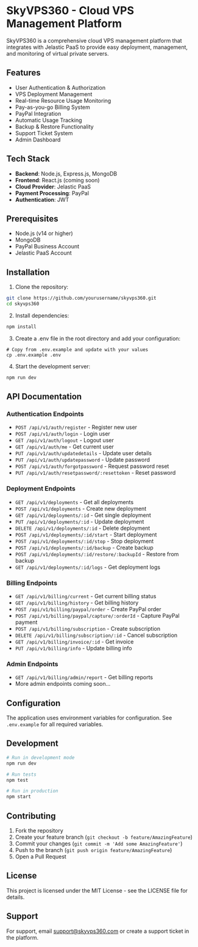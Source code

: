 # SkyVPS360 - Cloud VPS Management Platform

SkyVPS360 is a comprehensive cloud VPS management platform that integrates with Jelastic PaaS to provide easy deployment, management, and monitoring of virtual private servers.

## Features

- User Authentication & Authorization
- VPS Deployment Management
- Real-time Resource Usage Monitoring
- Pay-as-you-go Billing System
- PayPal Integration
- Automatic Usage Tracking
- Backup & Restore Functionality
- Support Ticket System
- Admin Dashboard

## Tech Stack

- **Backend**: Node.js, Express.js, MongoDB
- **Frontend**: React.js (coming soon)
- **Cloud Provider**: Jelastic PaaS
- **Payment Processing**: PayPal
- **Authentication**: JWT

## Prerequisites

- Node.js (v14 or higher)
- MongoDB
- PayPal Business Account
- Jelastic PaaS Account

## Installation

1. Clone the repository:
```bash
git clone https://github.com/yourusername/skyvps360.git
cd skyvps360
```

2. Install dependencies:
```bash
npm install
```

3. Create a .env file in the root directory and add your configuration:
```env
# Copy from .env.example and update with your values
cp .env.example .env
```

4. Start the development server:
```bash
npm run dev
```

## API Documentation

### Authentication Endpoints

- `POST /api/v1/auth/register` - Register new user
- `POST /api/v1/auth/login` - Login user
- `GET /api/v1/auth/logout` - Logout user
- `GET /api/v1/auth/me` - Get current user
- `PUT /api/v1/auth/updatedetails` - Update user details
- `PUT /api/v1/auth/updatepassword` - Update password
- `POST /api/v1/auth/forgotpassword` - Request password reset
- `PUT /api/v1/auth/resetpassword/:resettoken` - Reset password

### Deployment Endpoints

- `GET /api/v1/deployments` - Get all deployments
- `POST /api/v1/deployments` - Create new deployment
- `GET /api/v1/deployments/:id` - Get single deployment
- `PUT /api/v1/deployments/:id` - Update deployment
- `DELETE /api/v1/deployments/:id` - Delete deployment
- `POST /api/v1/deployments/:id/start` - Start deployment
- `POST /api/v1/deployments/:id/stop` - Stop deployment
- `POST /api/v1/deployments/:id/backup` - Create backup
- `POST /api/v1/deployments/:id/restore/:backupId` - Restore from backup
- `GET /api/v1/deployments/:id/logs` - Get deployment logs

### Billing Endpoints

- `GET /api/v1/billing/current` - Get current billing status
- `GET /api/v1/billing/history` - Get billing history
- `POST /api/v1/billing/paypal/order` - Create PayPal order
- `POST /api/v1/billing/paypal/capture/:orderId` - Capture PayPal payment
- `POST /api/v1/billing/subscription` - Create subscription
- `DELETE /api/v1/billing/subscription/:id` - Cancel subscription
- `GET /api/v1/billing/invoice/:id` - Get invoice
- `PUT /api/v1/billing/info` - Update billing info

### Admin Endpoints

- `GET /api/v1/billing/admin/report` - Get billing reports
- More admin endpoints coming soon...

## Configuration

The application uses environment variables for configuration. See `.env.example` for all required variables.

## Development

```bash
# Run in development mode
npm run dev

# Run tests
npm test

# Run in production
npm start
```

## Contributing

1. Fork the repository
2. Create your feature branch (`git checkout -b feature/AmazingFeature`)
3. Commit your changes (`git commit -m 'Add some AmazingFeature'`)
4. Push to the branch (`git push origin feature/AmazingFeature`)
5. Open a Pull Request

## License

This project is licensed under the MIT License - see the LICENSE file for details.

## Support

For support, email support@skyvps360.com or create a support ticket in the platform.